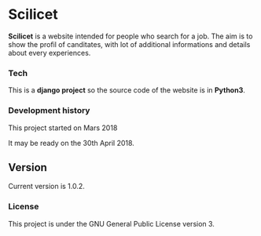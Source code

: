 # Scilicet

**Scilicet** is a website intended for people who search for a job.
The aim is to show the profil of canditates, with lot of additional informations and details about every experiences.


### Tech

This is a **django project** so the source code of the website is in **Python3**.

### Development history

This project started on Mars 2018

It may be ready on the 30th April 2018.

## Version

Current version is 1.0.2.

### License

This project is under the GNU General Public License version 3.
